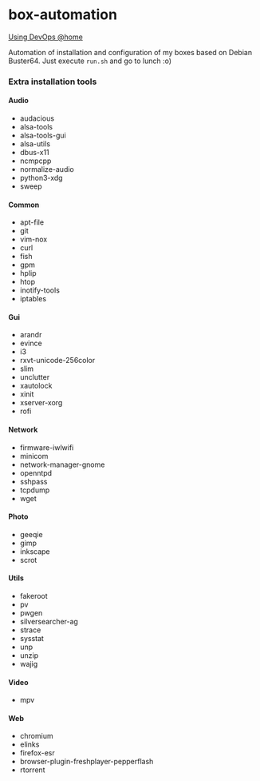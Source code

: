 box-automation
==============

[Using DevOps @home](http://devopsreactions.tumblr.com/post/85204023519/using-devops-tools-at-home)

Automation of installation and configuration of my boxes based on Debian Buster64.
Just execute `run.sh` and go to lunch :o)

### Extra installation tools

#### Audio

  -  audacious
  - alsa-tools
  - alsa-tools-gui
  - alsa-utils
  - dbus-x11
  - ncmpcpp
  - normalize-audio
  - python3-xdg
  - sweep

#### Common

  - apt-file
  - git
  - vim-nox
  - curl
  - fish
  - gpm
  - hplip
  - htop
  - inotify-tools
  - iptables

#### Gui

  - arandr
  - evince
  - i3
  - rxvt-unicode-256color
  - slim
  - unclutter
  - xautolock
  - xinit
  - xserver-xorg
  - rofi

#### Network 

  - firmware-iwlwifi
  - minicom
  - network-manager-gnome
  - openntpd
  - sshpass
  - tcpdump
  - wget

#### Photo 

  - geeqie
  - gimp
  - inkscape
  - scrot

#### Utils 

  - fakeroot
  - pv
  - pwgen
  - silversearcher-ag
  - strace
  - sysstat
  - unp
  - unzip
  - wajig

#### Video

  - mpv

#### Web

  - chromium
  - elinks
  - firefox-esr
  - browser-plugin-freshplayer-pepperflash
  - rtorrent
